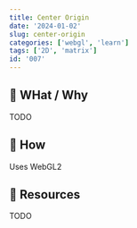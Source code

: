 ```yaml
---
title: Center Origin
date: '2024-01-02'
slug: center-origin
categories: ['webgl', 'learn']
tags: ['2D', 'matrix']
id: '007'
---
```


## 🚧 WHat / Why

TODO

## 🚧 How

Uses WebGL2

## 🚧 Resources

TODO
